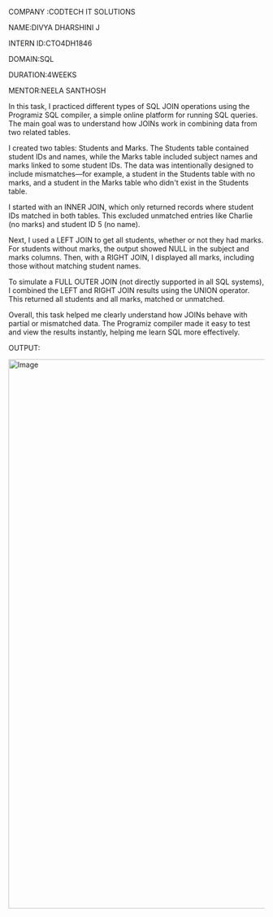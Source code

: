 

COMPANY :CODTECH IT SOLUTIONS

NAME:DIVYA DHARSHINI J

INTERN ID:CTO4DH1846

DOMAIN:SQL

DURATION:4WEEKS

MENTOR:NEELA SANTHOSH

In this task, I practiced different types of SQL JOIN operations using the Programiz SQL compiler, a simple online platform for running SQL queries. The main goal was to understand how JOINs work in combining data from two related tables.

I created two tables: Students and Marks. The Students table contained student IDs and names, while the Marks table included subject names and marks linked to some student IDs. The data was intentionally designed to include mismatches—for example, a student in the Students table with no marks, and a student in the Marks table who didn't exist in the Students table.

I started with an INNER JOIN, which only returned records where student IDs matched in both tables. This excluded unmatched entries like Charlie (no marks) and student ID 5 (no name).

Next, I used a LEFT JOIN to get all students, whether or not they had marks. For students without marks, the output showed NULL in the subject and marks columns. Then, with a RIGHT JOIN, I displayed all marks, including those without matching student names.

To simulate a FULL OUTER JOIN (not directly supported in all SQL systems), I combined the LEFT and RIGHT JOIN results using the UNION operator. This returned all students and all marks, matched or unmatched.

Overall, this task helped me clearly understand how JOINs behave with partial or mismatched data. The Programiz compiler made it easy to test and view the results instantly, helping me learn SQL more effectively.


OUTPUT:

<img width="1920" height="1080" alt="Image" src="https://github.com/user-attachments/assets/03d12c97-fbe7-4711-84d3-2d23061fb3c4" />
